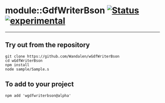 
# module::GdfWriterBson  [![Status](https://github.com/Wandalen/wGdfWriterBson/workflows/publish/badge.svg)](https://github.com/Wandalen/wGdfWriterBson/actions?query=workflow%3Apublish) [![experimental](https://img.shields.io/badge/stability-experimental-orange.svg)](https://github.com/emersion/stability-badges#experimental)

___

## Try out from the repository
```
git clone https://github.com/Wandalen/wGdfWriterBson
cd wGdfWriterBson
npm install
node sample/Sample.s
```

## To add to your project
```
npm add 'wgdfwriterbson@alpha'
```




